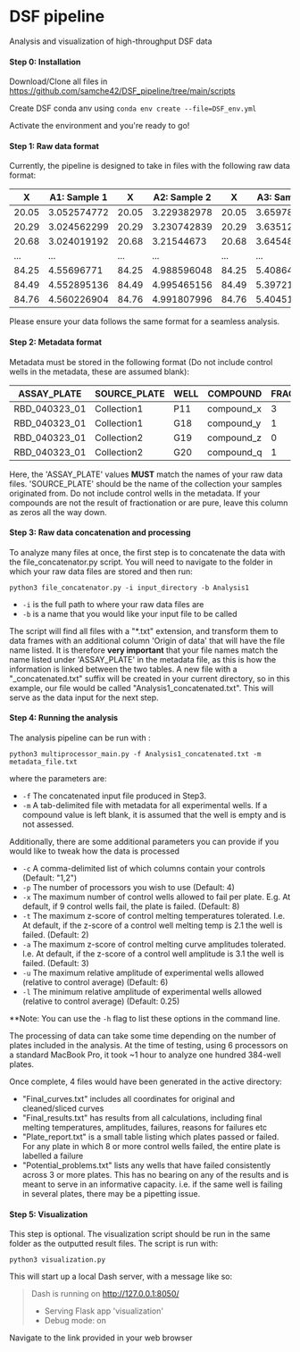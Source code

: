 # DSF pipeline
Analysis and visualization of high-throughput DSF data

#### Step 0: Installation

Download/Clone all files in https://github.com/samche42/DSF_pipeline/tree/main/scripts

Create DSF conda anv using ```conda env create --file=DSF_env.yml```

Activate the environment and you're ready to go!

#### Step 1: Raw data format

Currently, the pipeline is designed to take in files with the following raw data format:

| X     | A1: Sample 1 | X     | A2: Sample 2 | X     | A3: Sample 3 | X     | A4: Sample 4 |
|-------|--------------|-------|--------------|-------|--------------|-------|--------------|
| 20.05 | 3.052574772  | 20.05 | 3.229382978  | 20.05 | 3.659788069  | 20.05 | 5.17510602   |
| 20.29 | 3.024562299  | 20.29 | 3.230742839  | 20.29 | 3.63512805   | 20.29 | 5.138402879  |
| 20.68 | 3.024019192  | 20.68 | 3.21544673   | 20.68 | 3.645488649  | 20.68 | 5.126487043  |
| ...   | ...          | ...   | ...          | ...   | ...          | ...   | ...          |
| 84.25 | 4.55696771   | 84.25 | 4.988596048  | 84.25 | 5.40864947   | 84.25 | 5.445997799  |
| 84.49 | 4.552895136  | 84.49 | 4.995465156  | 84.49 | 5.397218846  | 84.49 | 5.445511766  |
| 84.76 | 4.560226904  | 84.76 | 4.991807996  | 84.76 | 5.404517462  | 84.76 | 5.471008942  |

Please ensure your data follows the same format for a seamless analysis.

#### Step 2: Metadata format

Metadata must be stored in the following format (Do not include control wells in the metadata, these are assumed blank):

| ASSAY_PLATE    | SOURCE_PLATE | WELL | COMPOUND    | FRACTION |
|----------------|--------------|------|-------------|----------|
| RBD_040323_01  | Collection1  | P11  | compound_x  | 3        |
| RBD_040323_01  | Collection1  | G18  | compound_y  | 1        |
| RBD_040323_01  | Collection2  | G19  | compound_z  | 0        |
| RBD_040323_01  | Collection2  | G20  | compound_q  | 1        |

Here, the 'ASSAY_PLATE' values **MUST** match the names of your raw data files. 'SOURCE_PLATE' should be the name of the collection your samples originated from. Do not include control wells in the metadata. If your compounds are not the result of fractionation or are pure, leave this column as zeros all the way down. 

#### Step 3: Raw data concatenation and processing

To analyze many files at once, the first step is to concatenate the data with the file_concatenator.py script. You will need to navigate to the folder in which your raw data files are stored and then run:

```python3 file_concatenator.py -i input_directory -b Analysis1```

- ```-i``` is the full path to where your raw data files are
- ```-b``` is a name that you would like your input file to be called

The script will find all files with a "*.txt" extension, and transform them to data frames with an additional column 'Origin of data' that will have the file name listed. It is therefore **very important** that your file names match the name listed under 'ASSAY_PLATE' in the metadata file, as this is how the information is linked between the two tables. 
A new file with a "_concatenated.txt" suffix will be created in your current directory, so in this example, our file would be called "Analysis1_concatenated.txt". This will serve as the data input for the next step.

#### Step 4: Running the analysis

The analysis pipeline can be run with :

```python3 multiprocessor_main.py -f Analysis1_concatenated.txt -m metadata_file.txt```

where the parameters are:

- ```-f``` The concatenated input file produced in Step3.
- ```-m``` A tab-delimited file with metadata for all experimental wells. If a compound value is left blank, it is assumed that the well is empty and is not assessed.

Additionally, there are some additional parameters you can provide if you would like to tweak how the data is processed

- ```-c``` A comma-delimited list of which columns contain your controls (Default:  "1,2")
- ```-p``` The number of processors you wish to use (Default: 4)
- ```-x``` The maximum number of control wells allowed to fail per plate. E.g. At default, if 9 control wells fail, the plate is failed. (Default: 8)
- ```-t``` The maximum z-score of control melting temperatures tolerated. I.e. At default, if the z-score of a control well melting temp is 2.1 the well is failed. (Default: 2)
- ```-a``` The maximum z-score of control melting curve amplitudes tolerated. I.e. At default, if the z-score of a control well amplitude is 3.1 the well is failed. (Default: 3)
- ```-u``` The maximum relative amplitude of experimental wells allowed (relative to control average) (Default: 6)
- ```-l``` The minimum relative amplitude of experimental wells allowed (relative to control average) (Default: 0.25)

**Note: You can use the ```-h``` flag to list these options in the command line.

The processing of data can take some time depending on the number of plates included in the analysis. At the time of testing, using 6 processors on a standard MacBook Pro, it took ~1 hour to analyze one hundred 384-well plates.

Once complete, 4 files would have been generated in the active directory:
 - "Final_curves.txt" includes all coordinates for original and cleaned/sliced curves
 - "Final_results.txt" has results from all calculations, including final melting temperatures, amplitudes, failures, reasons for failures etc
 - "Plate_report.txt" is a small table listing which plates passed or failed. For any plate in which 8 or more control wells failed, the entire plate is labelled a failure
 - "Potential_problems.txt" lists any wells that have failed consistently across 3 or more plates. This has no bearing on any of the results and is meant to serve in an informative capacity. i.e. if the same well is failing in several plates, there may be a pipetting issue.

#### Step 5: Visualization

This step is optional. The visualization script should be run in the same folder as the outputted result files. The script is run with:

```python3 visualization.py ```

This will start up a local Dash server, with a message like so:

>Dash is running on http://127.0.0.1:8050/
>
> * Serving Flask app 'visualization'
> * Debug mode: on

Navigate to the link provided in your web browser
